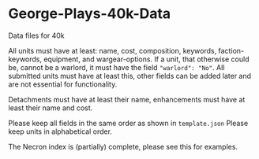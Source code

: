 # George-Plays-40k-Data
Data files for 40k

All units must have at least: name, cost, composition, keywords, faction-keywords, equipment, and wargear-options.
If a unit, that otherwise could be, cannot be a warlord, it must have the field `"warlord": "No"`.
All submitted units must have at least this, other fields can be added later and are not essential for functionality.

Detachments must have at least their name, enhancements must have at least their name and cost.

Please keep all fields in the same order as shown in `template.json`
Please keep units in alphabetical order.

The Necron index is (partially) complete, please see this for examples.